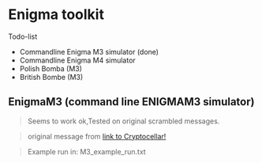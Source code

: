 # Enigma toolkit

Todo-list
- Commandline Enigma M3 simulator (done)
- Commandline Enigma M4 simulator
- Polish Bomba (M3)
- British Bombe (M3)



## EnigmaM3 (command line ENIGMAM3 simulator)

> Seems to work ok,Tested on original scrambled messages.

> original message from [link to Cryptocellar!](http://cryptocellar.org/Enigma/Enigma_ModernBreaking.html)

>Example run in: M3_example_run.txt



